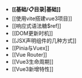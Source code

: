 - **[[基础/📋目录|基础]]**
- [[使用vite搭建vue3项目]]
- [[响应式语法糖$ref]]
- [[DOM更新时机]]
- [[JSX声明组件的几种方式]]
- [[Pinia与Vuex]]
- [[Vue Router]]
- [[Vue3生命周期]]
- [[Vue3新增特性]]
